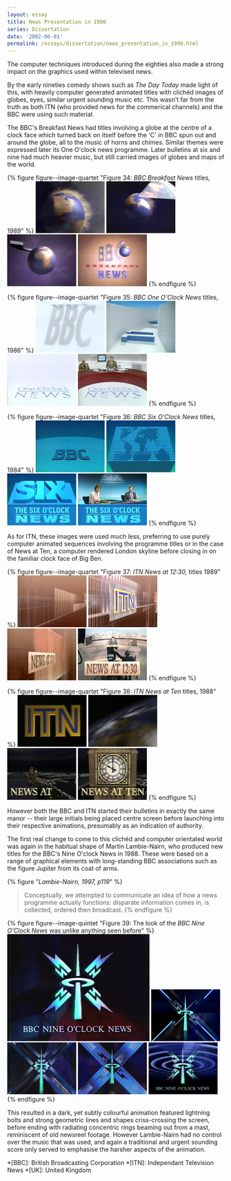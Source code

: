 ```yaml
---
layout: essay
title: News Presentation in 1990
series: Dissertation
date: '2002-06-01'
permalink: /essays/dissertation/news_presentation_in_1990.html
---
```

The computer techniques introduced during the eighties also made a strong impact on the graphics used within televised news.

By the early nineties comedy shows such as <cite>The Day Today</cite> made light of this, with heavily computer generated animated titles with clichéd images of globes, eyes, similar urgent sounding music etc. This wasn't far from the truth as both ITN (who provided news for the commerical channels) and the BBC were using such material.

The BBC's Breakfast News had titles involving a globe at the centre of a clock face which turned back on itself before the 'C' in BBC spun out and around the globe, all to the music of horns and chimes. Similar themes were expressed later its One O'clock news programme. Later bulletins at six and nine had much heavier music, but still carried images of globes and maps of the world.

{% figure figure--image-quartet "Figure 34: <cite>BBC Breakfast News</cite> titles, 1989" %}
!['BBC Breakfast News' titles, 1989](/assets/images/essays/dissertation/figure-34a.png)
!['BBC Breakfast News' titles, 1989](/assets/images/essays/dissertation/figure-34b.png)
!['BBC Breakfast News' titles, 1989](/assets/images/essays/dissertation/figure-34c.png)
!['BBC Breakfast News' titles, 1989](/assets/images/essays/dissertation/figure-34d.png)
{% endfigure %}

{% figure figure--image-quartet "Figure 35: <cite>BBC One O'Clock News</cite> titles, 1986" %}
!['BBC One O'Clock News' titles, 1986](/assets/images/essays/dissertation/figure-35a.png)
!['BBC One O'Clock News' titles, 1986](/assets/images/essays/dissertation/figure-35b.png)
!['BBC One O'Clock News' titles, 1986](/assets/images/essays/dissertation/figure-35c.png)
!['BBC One O'Clock News' titles, 1986](/assets/images/essays/dissertation/figure-35d.png)
{% endfigure %}

{% figure figure--image-quartet "Figure 36: <cite>BBC Six O'Clock News</cite> titles, 1984" %}
!['BBC Six O'Clock News' titles, 1984](/assets/images/essays/dissertation/figure-36a.png)
!['BBC Six O'Clock News' titles, 1984](/assets/images/essays/dissertation/figure-36b.png)
!['BBC Six O'Clock News' titles, 1984](/assets/images/essays/dissertation/figure-36c.png)
!['BBC Six O'Clock News' titles, 1984](/assets/images/essays/dissertation/figure-36d.png)
{% endfigure %}

As for ITN, these images were used much less, preferring to use purely computer animated sequences involving the programme titles or in the case of News at Ten, a computer rendered London skyline before closing in on the familiar clock face of Big Ben.

{% figure figure--image-quartet "Figure 37: <cite>ITN News at 12:30,</cite> titles 1989" %}
!['ITN News at 12:30' titles, 1989](/assets/images/essays/dissertation/figure-37a.png)
!['ITN News at 12:30' titles, 1989](/assets/images/essays/dissertation/figure-37b.png)
!['ITN News at 12:30' titles, 1989](/assets/images/essays/dissertation/figure-37c.png)
!['ITN News at 12:30' titles, 1989](/assets/images/essays/dissertation/figure-37d.png)
{% endfigure %}

{% figure figure--image-quartet "Figure 38: <cite>ITN News at Ten</cite> titles, 1988" %}
!['ITN News at Ten' titles, 1988](/assets/images/essays/dissertation/figure-38a.png)
!['ITN News at Ten' titles, 1988](/assets/images/essays/dissertation/figure-38b.png)
!['ITN News at Ten' titles, 1988](/assets/images/essays/dissertation/figure-38c.png)
!['ITN News at Ten' titles, 1988](/assets/images/essays/dissertation/figure-38d.png)
{% endfigure %}

However both the BBC and ITN started their bulletins in exactly the same manor -- their large initials being placed centre screen before launching into their respective animations, presumably as an indication of authority.

The first real change to come to this clichéd and computer orientated world was again in the habitual shape of Martin Lambie-Nairn, who produced new titles for the BBC's Nine O'clock News in 1988. These were based on a range of graphical elements with long-standing BBC associations such as the figure Jupiter from its coat of arms.

{% figure "<cite>Lambie-Nairn, 1997, p119</cite>" %}
> Conceptually, we attempted to communicate an idea of how a news programme actually functions: disparate information comes in, is collected, ordered then broadcast.
{% endfigure %}

{% figure figure--image-quintet "Figure 39: The look of the <cite>BBC Nine O'Clock News</cite> was unlike anything seen before" %}
!['BBC Nine O'Clock News', 1988](/assets/images/essays/dissertation/figure-39a.png)
!['BBC Nine O'Clock News', 1988](/assets/images/essays/dissertation/figure-39b.png)
!['BBC Nine O'Clock News', 1988](/assets/images/essays/dissertation/figure-39c.png)
!['BBC Nine O'Clock News', 1988](/assets/images/essays/dissertation/figure-39d.png)
!['BBC Nine O'Clock News', 1988](/assets/images/essays/dissertation/figure-39e.png)
{% endfigure %}

This resulted in a dark, yet subtly colourful animation featured lightning bolts and strong geometric lines and shapes criss-crossing the screen, before ending with radiating concentric rings beaming out from a mast, reminiscent of old newsreel footage. However Lambie-Nairn had no control over the music that was used, and again a traditional and urgent sounding score only served to emphasise the harsher aspects of the animation.

*[BBC]: British Broadcasting Corporation
*[ITN]: Independant Television News
*[UK]: United Kingdom
